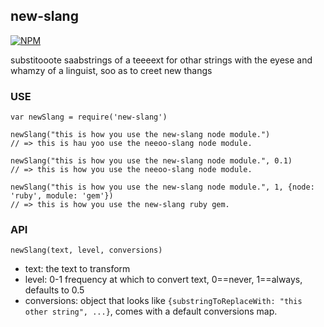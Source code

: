 new-slang
----------------

[![NPM](https://nodei.co/npm/new-slang.png)](https://nodei.co/npm/new-slang/)

substitooote saabstrings of a teeeext for othar strings with the eyese and whamzy of a linguist, soo as to creet new thangs

### USE

```
var newSlang = require('new-slang')

newSlang("this is how you use the new-slang node module.")
// => this is hau yoo use the neeoo-slang node module.

newSlang("this is how you use the new-slang node module.", 0.1)
// => this is how you use the neeoo-slang node module.

newSlang("this is how you use the new-slang node module.", 1, {node: 'ruby', module: 'gem'})
// => this is how you use the new-slang ruby gem.
```

### API

`newSlang(text, level, conversions)`

- text: the text to transform
- level: 0-1 frequency at which to convert text, 0==never, 1==always, defaults to 0.5
- conversions: object that looks like `{substringToReplaceWith: "this other string", ...}`, comes with a default conversions map. 
